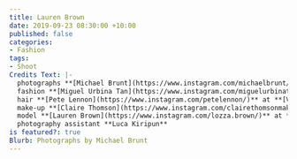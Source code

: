 ```yaml
---
title: Lauren Brown
date: 2019-09-23 08:30:00 +10:00
published: false
categories:
- Fashion
tags:
- Shoot
Credits Text: |-
  photographs **[Michael Brunt](https://www.instagram.com/michaelbrunt/)** at **[Assembly Agency](https://www.instagram.com/assemblyagency/)**
  fashion **[Miguel Urbina Tan](https://www.instagram.com/miguelurbinatan/)**
  hair **[Pete Lennon](https://www.instagram.com/petelennon/)** at **[Viviens Creative](https://www.instagram.com/vivienscreative/)**
  make-up **[Claire Thomson](https://www.instagram.com/clairethomsonmakeup/)**
  model **[Lauren Brown](https://www.instagram.com/lozza.brown/)** at **[IMG](https://www.instagram.com/imgmodels/)**
  photography assistant **Luca Kiripun**
is featured?: true
Blurb: Photographs by Michael Brunt
---
```


